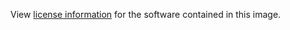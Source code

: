 View [license information](https://www.logicaldoc.com/eula) for the software contained in this image.
